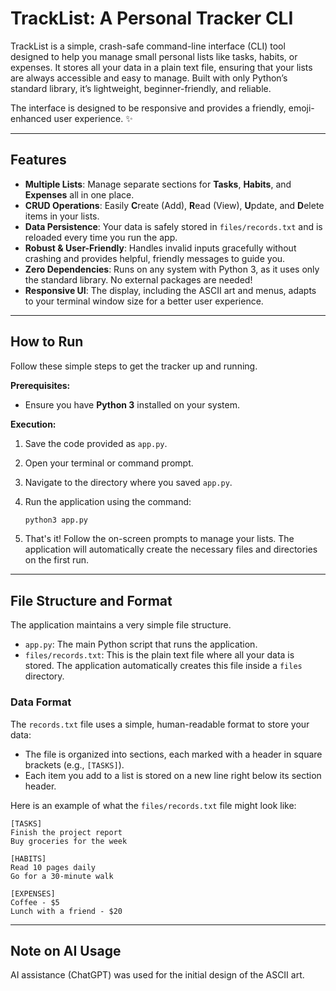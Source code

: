 # TrackList: A Personal Tracker CLI

TrackList is a simple, crash-safe command-line interface (CLI) tool designed to help you manage small personal lists like tasks, habits, or expenses. It stores all your data in a plain text file, ensuring that your lists are always accessible and easy to manage. Built with only Python’s standard library, it’s lightweight, beginner-friendly, and reliable.

The interface is designed to be responsive and provides a friendly, emoji-enhanced user experience. ✨

-----

## Features

  * **Multiple Lists**: Manage separate sections for **Tasks**, **Habits**, and **Expenses** all in one place.
  * **CRUD Operations**: Easily **C**reate (Add), **R**ead (View), **U**pdate, and **D**elete items in your lists.
  * **Data Persistence**: Your data is safely stored in `files/records.txt` and is reloaded every time you run the app.
  * **Robust & User-Friendly**: Handles invalid inputs gracefully without crashing and provides helpful, friendly messages to guide you.
  * **Zero Dependencies**: Runs on any system with Python 3, as it uses only the standard library. No external packages are needed\!
  * **Responsive UI**: The display, including the ASCII art and menus, adapts to your terminal window size for a better user experience.

-----

## How to Run

Follow these simple steps to get the tracker up and running.

**Prerequisites:**

  * Ensure you have **Python 3** installed on your system.

**Execution:**

1.  Save the code provided as `app.py`.
2.  Open your terminal or command prompt.
3.  Navigate to the directory where you saved `app.py`.
4.  Run the application using the command:

    ```bash
    python3 app.py
    ```
    
5.  That's it\! Follow the on-screen prompts to manage your lists. The application will automatically create the necessary files and directories on the first run.

-----

## File Structure and Format

The application maintains a very simple file structure.

  * `app.py`: The main Python script that runs the application.
  * `files/records.txt`: This is the plain text file where all your data is stored. The application automatically creates this file inside a `files` directory.

### Data Format

The `records.txt` file uses a simple, human-readable format to store your data:

  * The file is organized into sections, each marked with a header in square brackets (e.g., `[TASKS]`).
  * Each item you add to a list is stored on a new line right below its section header.

Here is an example of what the `files/records.txt` file might look like:

```
[TASKS]
Finish the project report
Buy groceries for the week

[HABITS]
Read 10 pages daily
Go for a 30-minute walk

[EXPENSES]
Coffee - $5
Lunch with a friend - $20

```

-----

## Note on AI Usage

AI assistance (ChatGPT) was used for the initial design of the ASCII art.
